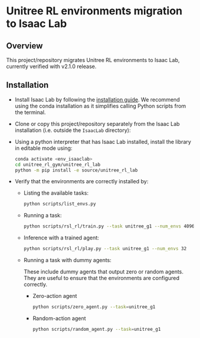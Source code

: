# Unitree RL environments migration to Isaac Lab

## Overview

This project/repository migrates Unitree RL environments to Isaac Lab, currently verified with v2.1.0 release.

## Installation

- Install Isaac Lab by following the [installation guide](https://isaac-sim.github.io/IsaacLab/main/source/setup/installation/index.html).
  We recommend using the conda installation as it simplifies calling Python scripts from the terminal.

- Clone or copy this project/repository separately from the Isaac Lab installation (i.e. outside the `IsaacLab` directory):

- Using a python interpreter that has Isaac Lab installed, install the library in editable mode using:

    ```bash
    conda activate <env_isaaclab>
    cd unitree_rl_gym/unitree_rl_lab
    python -m pip install -e source/unitree_rl_lab

- Verify that the environments are correctly installed by:

    - Listing the available tasks:

        ```bash
        python scripts/list_envs.py
        ```

    - Running a task:

        ```bash
        python scripts/rsl_rl/train.py --task unitree_g1 --num_envs 4096 --headless --max_iterations <10000>
        ```

    - Inference with a trained agent:

        ```bash
        python scripts/rsl_rl/play.py --task unitree_g1 --num_envs 32
        ```

    - Running a task with dummy agents:

        These include dummy agents that output zero or random agents. They are useful to ensure that the environments are configured correctly.

        - Zero-action agent

            ```bash
            python scripts/zero_agent.py --task=unitree_g1
            ```
        - Random-action agent

            ```bash
            python scripts/random_agent.py --task=unitree_g1
            ```
